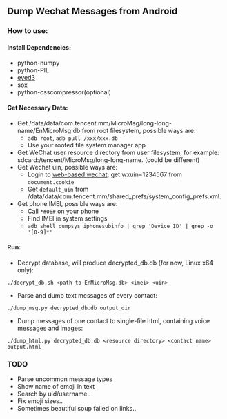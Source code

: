 ## Dump Wechat Messages from Android

### How to use:

#### Install Dependencies:
+ python-numpy
+ python-PIL
+ [eyed3](http://eyed3.nicfit.net/)
+ sox
+ python-csscompressor(optional)

#### Get Necessary Data:
+ Get /data/data/com.tencent.mm/MicroMsg/long-long-name/EnMicroMsg.db from root filesystem, possible ways are:
	+ `adb root`, `adb pull /xxx/xxx.db`
	+ Use your rooted file system manager app
+ Get WeChat user resource directory from user filesystem, for example: sdcard:/tencent/MicroMsg/long-long-name. (could be different)
+ Get Wechat uin, possible ways are:
	+ Login to [web-based wechat](https://wx.qq.com); get wxuin=1234567 from `document.cookie`
	+ Get ``default_uin`` from /data/data/com.tencent.mm/shared_prefs/system_config_prefs.xml.
+ Get phone IMEI, possible ways are:
	+ Call `*#06#` on your phone
	+ Find IMEI in system settings
	+ `adb shell dumpsys iphonesubinfo | grep 'Device ID' | grep -o '[0-9]*'`

#### Run:
+ Decrypt database, will produce decrypted_db.db (for now, Linux x64 only):
```
./decrypt_db.sh <path to EnMicroMsg.db> <imei> <uin>
```
+ Parse and dump text messages of every contact:
```
./dump_msg.py decrypted_db.db output_dir
```
+ Dump messages of one contact to single-file html, containing voice messages and images:
```
./dump_html.py decrypted_db.db <resource directory> <contact name> output.html
```

### TODO
+ Parse uncommon message types
+ Show name of emoji in text
+ Search by uid/username..
+ Fix emoji sizes..
+ Sometimes beautiful soup failed on links..

